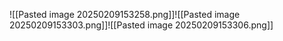 ![[Pasted image 20250209153258.png]]![[Pasted image 20250209153303.png]]![[Pasted image 20250209153306.png]]